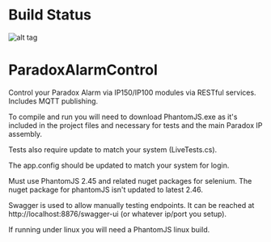 # Build Status
![alt tag](https://tracstarr.visualstudio.com/DefaultCollection/_apis/public/build/definitions/147e7233-581d-4dd3-89c3-70d85e2224a5/1/badge)

# ParadoxAlarmControl
Control your Paradox Alarm via IP150/IP100 modules via RESTful services. Includes MQTT publishing.

To compile and run you will need to download PhantomJS.exe as it's included in the project files and necessary for tests and the main Paradox IP assembly. 

Tests also require update to match your system (LiveTests.cs).

The app.config should be updated to match your system for login.

Must use PhantomJS 2.45 and related nuget packages for selenium. The nuget package for phantomJS isn't updated to latest 2.46. 

Swagger is used to allow manually testing endpoints. It can be reached at http://localhost:8876/swagger-ui (or whatever ip/port you setup).

If running under linux you will need a PhantomJS linux build.

